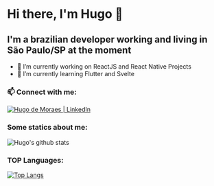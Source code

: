 # Hi there, I'm Hugo :metal:
## I'm a brazilian developer working and living in São Paulo/SP at the moment

- 🔭 I’m currently working on ReactJS and React Native Projects
- 🌱 I’m currently learning Flutter and Svelte

### 📫 Connect with me: 
[<img alt="Hugo de Moraes | LinkedIn" src="https://img.icons8.com/ios-filled/32/000000/linkedin.png"/>][linkedin]

### Some statics about me:
![Hugo's github stats](https://github-readme-stats.vercel.app/api?username=hugodemoraes&count_private=true&show_icons=true&theme=dracula&hide=stars,issues&hide_border=true)

### TOP Languages:
[![Top Langs](https://github-readme-stats.vercel.app/api/top-langs/?username=hugodemoraes&theme=dracula&hide=java)](https://github.com/anuraghazra/github-readme-stats&hide_border=true)

[linkedin]: https://linkedin.com/in/hugodemoraes

